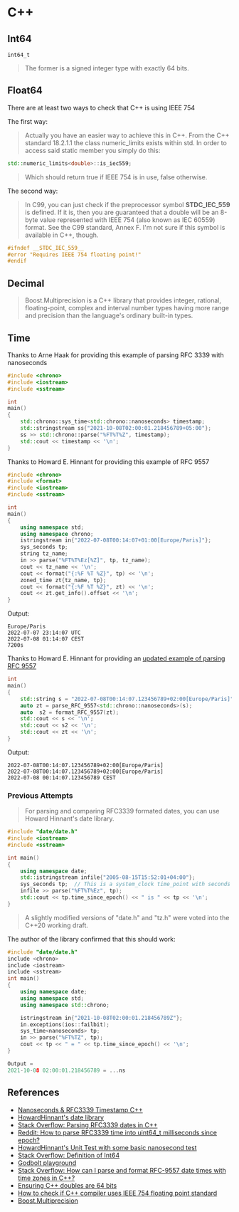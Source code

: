# C++

## Int64

`int64_t`

> The former is a signed integer type with exactly 64 bits.

## Float64

There are at least two ways to check that C++ is using IEEE 754

The first way:

> Actually you have an easier way to achieve this in C++. From the C++ standard 18.2.1.1 the class numeric_limits exists within std. In order to access said static member you simply do this:

```cpp
std::numeric_limits<double>::is_iec559;
```

> Which should return true if IEEE 754 is in use, false otherwise.

The second way:

> In C99, you can just check if the preprocessor symbol __STDC_IEC_559__ is defined. If it is, then you are guaranteed that a double will be an 8-byte value represented with IEEE 754 (also known as IEC 60559) format. See the C99 standard, Annex F. I'm not sure if this symbol is available in C++, though.

```cpp
#ifndef __STDC_IEC_559__
#error "Requires IEEE 754 floating point!"
#endif
```

## Decimal

> Boost.Multiprecision is a C++ library that provides integer, rational, floating-point, complex and interval number types having more range and precision than the language's ordinary built-in types.

## Time

Thanks to Arne Haak for providing this example of parsing RFC 3339 with nanoseconds

```cpp
#include <chrono>
#include <iostream>
#include <sstream>

int
main()
{
    std::chrono::sys_time<std::chrono::nanoseconds> timestamp;
    std::stringstream ss{"2021-10-08T02:00:01.218456789+05:00"};
    ss >> std::chrono::parse("%FT%T%Z", timestamp);
    std::cout << timestamp << '\n';
}
```

Thanks to Howard E. Hinnant for providing this example of RFC 9557

```cpp
#include <chrono>
#include <format>
#include <iostream>
#include <sstream>

int
main()
{
    using namespace std;
    using namespace chrono;
    istringstream in{"2022-07-08T00:14:07+01:00[Europe/Paris]"};
    sys_seconds tp;
    string tz_name;
    in >> parse("%FT%T%Ez[%Z]", tp, tz_name);
    cout << tz_name << '\n';
    cout << format("{:%F %T %Z}", tp) << '\n';
    zoned_time zt{tz_name, tp};
    cout << format("{:%F %T %Z}", zt) << '\n';
    cout << zt.get_info().offset << '\n';
}
```

Output:

```
Europe/Paris
2022-07-07 23:14:07 UTC
2022-07-08 01:14:07 CEST
7200s
```

Thanks to Howard E. Hinnant for providing an [updated example of parsing RFC 9557](https://stackoverflow.com/q/79681175/576911)

```cpp
int
main()
{
    std::string s = "2022-07-08T00:14:07.123456789+02:00[Europe/Paris]";
    auto zt = parse_RFC_9557<std::chrono::nanoseconds>(s);
    auto  s2 = format_RFC_9557(zt);
    std::cout << s << '\n';
    std::cout << s2 << '\n';
    std::cout << zt << '\n';
}
```

Output:
```
2022-07-08T00:14:07.123456789+02:00[Europe/Paris]
2022-07-08T00:14:07.123456789+02:00[Europe/Paris]
2022-07-08 00:14:07.123456789 CEST
```

### Previous Attempts

> For parsing and comparing RFC3339 formated dates, you can use Howard Hinnant's date library.

```cpp
#include "date/date.h"
#include <iostream>
#include <sstream>

int main()
{
    using namespace date;
    std::istringstream infile{"2005-08-15T15:52:01+04:00"};
    sys_seconds tp;  // This is a system_clock time_point with seconds precision
    infile >> parse("%FT%T%Ez", tp);
    std::cout << tp.time_since_epoch() << " is " << tp << '\n';
}
```

> A slightly modified versions of "date.h" and "tz.h" were voted into the C++20 working draft.

The author of the library confirmed that this should work:

```cpp
#include "date/date.h"
include <chrono>
include <iostream>
include <sstream>
int main()
{
    using namespace date;
    using namespace std;
    using namespace std::chrono;

    istringstream in{"2021-10-08T02:00:01.218456789Z"};
    in.exceptions(ios::failbit);
    sys_time<nanoseconds> tp;
    in >> parse("%FT%TZ", tp);
    cout << tp << " = " << tp.time_since_epoch() << '\n';
}

Output = 
2021-10-08 02:00:01.218456789 = ...ns
```

## References

* [Nanoseconds & RFC3339 Timestamp C++](https://gist.github.com/Ujang360/4a52f736b59be4724f6db4ebfeaf1413)
* [HowardHinnant's date library](https://github.com/HowardHinnant/date)
* [Stack Overflow: Parsing RFC3339 dates in C++](https://stackoverflow.com/questions/3091804/parsing-rfc3339-dates-in-c)
* [Reddit: How to parse RFC3339 time into uint64_t milliseconds since epoch?](https://www.reddit.com/r/cpp_questions/comments/o3h9i9/how_to_parse_rfc3339_time_into_uint64_t/)
* [HowardHinnant's Unit Test with some basic nanosecond test](https://github.com/HowardHinnant/date/blob/6d7739e7e8e8864dc5eb79e42b6c2675cd7733ca/test/date_test/make_time.pass.cpp#L42-L50)
* [Stack Overflow: Definition of Int64](https://stackoverflow.com/questions/13604137/definition-of-int64-t#13604190)
* [Godbolt playground](https://gcc.godbolt.org/z/z5n5KGKrs)
* [Stack Overflow: How can I parse and format RFC-9557 date times with time zones in C++?](https://stackoverflow.com/q/79681175/576911)
* [Ensuring C++ doubles are 64 bits](https://stackoverflow.com/questions/752309/ensuring-c-doubles-are-64-bits/753018#753018)
* [How to check if C++ compiler uses IEEE 754 floating point standard](https://stackoverflow.com/questions/5777484/how-to-check-if-c-compiler-uses-ieee-754-floating-point-standard)
* [Boost.Multiprecision](https://github.com/boostorg/multiprecision)
